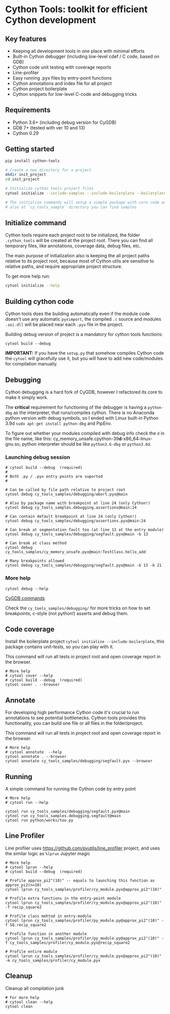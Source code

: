 # Cython Tools: toolkit for efficient Cython development

## Key features
- Keeping all development tools in one place with minimal efforts
- Built-in Cython debugger (including low-level cdef / C code, based on GDB)
- Cython code unit testing with coverage reports
- Line-profiler
- Easy running .pyx files by entry-point functions
- Cython annotations and index file for all project
- Cython project boilerplate
- Cython snippets for low-level C-code and debugging tricks

## Requirements
- Python 3.6+ (including debug version for CyGDB)
- GDB 7+ (tested with ver 10 and 13)
- Cython 0.29

## Getting started
```bash
pip install cython-tools

# Create a new directory for a project
mkdir init_project
cd init_project

# Initialize cython tools project files
cytool initialize --include-samples --include-boilerplate --boilerplate_name=cytoolz 

# The initialize commands will setup a simple package with core code and tests at ./cytools dir
# also at `cy_tools_sample` directory you can find samples
```

## Initialize command
Cython tools require each project root to be initialized, the folder `.cython_tools` 
will be created at the project root. There you can find all temporary files, like annotations,
coverage data, debug files, etc.

The main purpose of initialization also is keeping the all project paths relative to 
its project root, because most of Cython utils are sensitive to relative paths, and
require appropriate project structure.

To get more help run:
```bash
cytool initialize --help
```

## Building cython code
Cython tools does the building automatically even if the module code doesn't use any
automatic `pyximport`, the compiled `.c` source and modules `.so|.dll` will be placed
near each `.pyx` file in the project.

Building debug version of project is a mandatory for cython tools functions:
```
cytool build --debug
```

**IMPORTANT:** If you have the `setup.py` that somehow compiles Cython code the `cytool`
will gracefully use it, but you will have to add new code/modules for compilation manually.

## Debugging
Cython debugging is a hard fork of CyGDB, however I refactored its core to make it simply 
work. 

The **critical** requirement for functioning of the debugger is having a `python-dbg` as 
the interpreter, that runs/compiles cython. There is no Anaconda python version with 
debug symbols, so I ended with Linux built-in Python 3.9d `sudo apt-get install python-dbg`
and PipEnv. 

To figure out whether your modules compiled with debug info check the `d` in the file name, 
like this: cy_memory_unsafe.cpython-39**d**-x86_64-linux-gnu.so, python interpreter should
be like `python3.6-dbg` or `python3.6d`.  

### Launching debug session
```
# cytool build --debug  (required)
#
# Both .py / .pyx entry points are suported 
#

# Can be called by file path relative to project root 
cytool debug cy_tools_samples/debugging/abort.pyx@main

# Also by package name with breakpoint at line 24 (only Cython!)
cytool debug cy_tools_samples.debugging.assertions@main:24

# Can contain default breakpoint at line 24 (only Cython!)
cytool debug cy_tools_samples/debugging/assertions.pyx@main:24

# Can break at segmentation fault too (at line 13 at the entry module)
cytool debug cy_tools_samples/debugging/segfault.pyx@main -b 13

# Can break at class method
cytool debug cy_tools_samples/cy_memory_unsafe.pyx@main:TestClass.hello_add

# Many breakpoints allowed
cytool debug cy_tools_samples/debugging/segfault.pyx@main -b 13 -b 21
```

### More help
```
cytool debug --help
```
[CyGDB commands](https://cython.readthedocs.io/en/latest/src/userguide/debugging.html#using-the-debugger)

Check the `cy_tools_samples/debugging/` for more tricks on how to set breakpoints,
c-style (not python!) asserts and debug them.

## Code coverage
Install the boilerplate project `cytool initialize --include-boilerplate`, this package
contains unit-tests, so you can play with it.

This command will run all tests in project root and open coverage report in the browser.
```
# More help
# cytool cover --help
# cytool build --debug  (required)
cytool cover . --browser
```

## Annotate
For developing high performance Cython code it's crucial to run annotations to see
potential bottlenecks. Cython tools provides this functionality, you can build one file or
all files in the folder/project.

This command will run all tests in project root and open coverage report in the browser.
```
# More help
# cytool annotate  --help
cytool annotate . --browser
cytool annotate cy_tools_samples/debugging/segfault.pyx --browser
```

## Running
A simple command for running the Cython code by entry point
```
# More help
# cytool run --help
 
cytool run cy_tools_samples/debugging/segfault.pyx@main
cytool run cy_tools_samples.debugging.segfault@main
cytool run python/works/too.py
```

## Line Profiler
Line profiler uses https://github.com/pyutils/line_profiler project, and uses the similar
logic as `%lprun` Jupyter magic
```
# More help
# cytool lprun --help
# cytool build --debug  (required)
 
# Profile approx_pi2"(10)" -- equals to launching this function as approx_pi2(n=10) 
cytool lprun cy_tools_samples/profiler/cy_module.pyx@approx_pi2"(10)"

# Profile extra functions in the entry-point module 
cytool lprun cy_tools_samples/profiler/cy_module.pyx@approx_pi2"(10)" -f recip_square2

# Profile class mehtod in entry-module
cytool lprun cy_tools_samples/profiler/py_module.py@approx_pi2"(10)" -f SQ.recip_square2

# Profile function in another module
cytool lprun cy_tools_samples/profiler/py_module.py@approx_pi2"(10)" -f cy_tools_samples/profiler/cy_module.pyx@recip_square2

# Profile entire module
cytool lprun cy_tools_samples/profiler/cy_module.pyx@approx_pi2"(10)" -m cy_tools_samples/profiler/cy_module.pyx

```

## Cleanup
Cleanup all compilation junk 
```
# For more help
# cytool clean --help
cytool clean
```